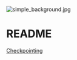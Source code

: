 ![simple_background.jpg](https://bitbucket.org/repo/Rp975y/images/1683798179-simple_background.jpg)
# README #
[Checkpointing](Checkpointing)